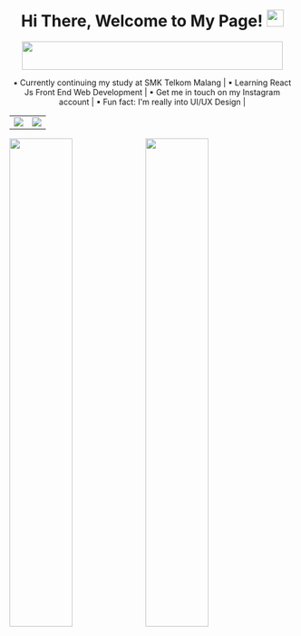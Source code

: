 <h1 align="center">
  Hi There, Welcome to My Page! <img src="https://user-images.githubusercontent.com/89287773/158185594-92794b51-9edf-4755-bef5-bcc229803331.gif" width="30" height="30" />
</h1>

<p align="center">
  <img align="center" width="460" height="50" src="https://readme-typing-svg.herokuapp.com?size=40&duration=6000&color=E5289E&center=true&vCenter=true&width=500&height=100&lines=UI%2FUX+Design+Enthusiast" />
</p>

<p align="center">
  ▪ Currently continuing my study at SMK Telkom Malang 
  | ▪ Learning React Js Front End Web Development 
  | ▪ Get me in touch on my Instagram account 
  | ▪ Fun fact: I'm really into UI/UX Design | 
</p>

<table>
  <tbody>
    <tr>
      <td><img align="center" src="https://github-readme-stats.vercel.app/api?username=RayNanta&show_icons=true&theme=synthwave" /></td>
      <td><img align="center" src="http://github-readme-streak-stats.herokuapp.com?user=RayNanta&theme=synthwave&date_format=j%20M%5B%20Y%5D" /></td>
    </tr>
  </tbody>
</table>

<img align="left" width="47%" src="https://github-readme-stats.vercel.app/api?username=RayNanta&show_icons=true&theme=synthwave" />
<img align="left" width="47%" src="http://github-readme-streak-stats.herokuapp.com?user=RayNanta&theme=synthwave&date_format=j%20M%5B%20Y%5D" />

